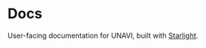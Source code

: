 # Docs

User-facing documentation for UNAVI, built with [Starlight](https://github.com/withastro/starlight).
